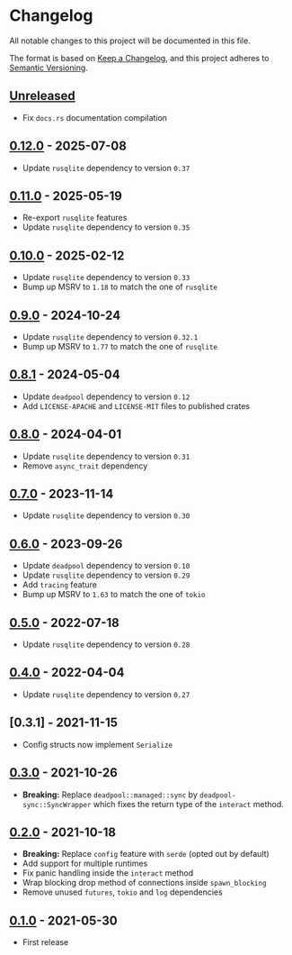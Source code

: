 # Changelog

All notable changes to this project will be documented in this file.

The format is based on [Keep a Changelog](https://keepachangelog.com/en/1.1.0/),
and this project adheres to [Semantic Versioning](https://semver.org/spec/v2.0.0.html).

<!-- next-header -->

## [Unreleased]

- Fix `docs.rs` documentation compilation

## [0.12.0] - 2025-07-08

- Update `rusqlite` dependency to version `0.37`

## [0.11.0] - 2025-05-19

- Re-export `rusqlite` features
- Update `rusqlite` dependency to version `0.35`

## [0.10.0] - 2025-02-12

- Update `rusqlite` dependency to version `0.33`
- Bump up MSRV to `1.18` to match the one of `rusqlite`

## [0.9.0] - 2024-10-24

- Update `rusqlite` dependency to version `0.32.1`
- Bump up MSRV to `1.77` to match the one of `rusqlite`

## [0.8.1] - 2024-05-04

- Update `deadpool` dependency to version `0.12`
- Add `LICENSE-APACHE` and `LICENSE-MIT` files to published crates

## [0.8.0] - 2024-04-01

- Update `rusqlite` dependency to version `0.31`
- Remove `async_trait` dependency

## [0.7.0] - 2023-11-14

- Update `rusqlite` dependency to version `0.30`

## [0.6.0] - 2023-09-26

- Update `deadpool` dependency to version `0.10`
- Update `rusqlite` dependency to version `0.29`
- Add `tracing` feature
- Bump up MSRV to `1.63` to match the one of `tokio`

## [0.5.0] - 2022-07-18

- Update `rusqlite` dependency to version `0.28`

## [0.4.0] - 2022-04-04

- Update `rusqlite` dependency to version `0.27`

## [0.3.1] - 2021-11-15

- Config structs now implement `Serialize`

## [0.3.0] - 2021-10-26

- __Breaking:__ Replace `deadpool::managed::sync` by
  `deadpool-sync::SyncWrapper` which fixes the return type
  of the `interact` method.

## [0.2.0] - 2021-10-18

- __Breaking:__ Replace `config` feature with `serde` (opted out by default)
- Add support for multiple runtimes
- Fix panic handling inside the `interact` method
- Wrap blocking drop method of connections inside `spawn_blocking`
- Remove unused `futures`, `tokio` and `log` dependencies

## [0.1.0] - 2021-05-30

- First release

<!-- next-url -->
[Unreleased]: https://github.com/bikeshedder/deadpool/compare/deadpool-sqlite-v0.12.0...HEAD
[0.12.0]: https://github.com/bikeshedder/deadpool/compare/deadpool-sqlite-v0.11.0...deadpool-sqlite-v0.12.0
[0.11.0]: https://github.com/bikeshedder/deadpool/compare/deadpool-sqlite-v0.10.0...deadpool-sqlite-v0.11.0
[0.10.0]: https://github.com/bikeshedder/deadpool/compare/deadpool-sqlite-v0.9.0...deadpool-sqlite-v0.10.0
[0.9.0]: https://github.com/bikeshedder/deadpool/compare/deadpool-sqlite-v0.8.1...deadpool-sqlite-v0.9.0
[0.8.1]: https://github.com/bikeshedder/deadpool/compare/deadpool-sqlite-v0.8.0...deadpool-sqlite-v0.8.1
[0.8.0]: https://github.com/bikeshedder/deadpool/compare/deadpool-sqlite-v0.7.0...deadpool-sqlite-v0.8.0
[0.7.0]: https://github.com/bikeshedder/deadpool/compare/deadpool-sqlite-v0.6.0...deadpool-sqlite-v0.7.0
[0.6.0]: https://github.com/bikeshedder/deadpool/compare/deadpool-sqlite-v0.5.0...deadpool-sqlite-v0.6.0
[0.5.0]: https://github.com/bikeshedder/deadpool/compare/deadpool-sqlite-v0.4.0...deadpool-sqlite-v0.5.0
[0.4.0]: https://github.com/bikeshedder/deadpool/compare/deadpool-sqlite-v0.3.0...deadpool-sqlite-v0.4.0
[0.3.0]: https://github.com/bikeshedder/deadpool/compare/deadpool-sqlite-v0.2.0...deadpool-sqlite-v0.3.0
[0.2.0]: https://github.com/bikeshedder/deadpool/compare/deadpool-sqlite-v0.1.0...deadpool-sqlite-v0.2.0
[0.1.0]: https://github.com/bikeshedder/deadpool/releases/tag/deadpool-sqlite-v0.1.0
